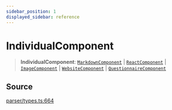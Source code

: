 ```yaml
---
sidebar_position: 1
displayed_sidebar: reference
---
```


# IndividualComponent

> **IndividualComponent**: [`MarkdownComponent`](../interfaces/MarkdownComponent.md) \| [`ReactComponent`](../interfaces/ReactComponent.md) \| [`ImageComponent`](../interfaces/ImageComponent.md) \| [`WebsiteComponent`](../interfaces/WebsiteComponent.md) \| [`QuestionnaireComponent`](../interfaces/QuestionnaireComponent.md)

## Source

[parser/types.ts:664](https://github.com/revisit-studies/study/blob/949297c405e1cac0edd9fce85d4f1f8a60f876df/src/parser/types.ts#L664)
